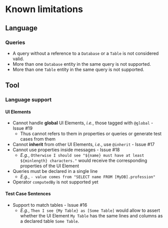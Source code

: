 # Known limitations

## Language

### Queries

- A query without a reference to a `Database` or a `Table` is not considered valid.
- More than one `Database` entity in the same query is not supported.
- More than one `Table` entity in the same query is not supported.


## Tool

### Language support

#### UI Elements
- Cannot handle **global** UI Elements, *i.e.*, those tagged with `@global` - Issue #19
  - Thus cannot refers to them in properties or queries or generate test cases from them
- Cannot **inherit** from other UI Elements, *i.e.*, use `@inherit` - Issue #17
- Cannot use properties inside messages - Issue #18
  - *E.g.*, `Otherwise I should see "${name} must have at least ${minlength} characters."` would receive the corresponding properties of the UI Element
- Queries must be declared in a single line
  - *E.g.*, `- value comes from "SELECT name FROM [MyDB].profession"`
- Operator `computedBy` is not supported yet

#### Test Case Sentences
- Support to match tables - Issue #16
  - *E.g.*, `Then I see {My Table} as [Some Table]` would allow to assert whether the UI Element `My Table` has the same lines and columns as a declared table `Some Table`.